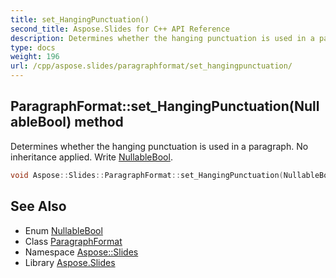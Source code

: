 ```yaml
---
title: set_HangingPunctuation()
second_title: Aspose.Slides for C++ API Reference
description: Determines whether the hanging punctuation is used in a paragraph. No inheritance applied. Write NullableBool.
type: docs
weight: 196
url: /cpp/aspose.slides/paragraphformat/set_hangingpunctuation/
---
```

## ParagraphFormat::set_HangingPunctuation(NullableBool) method


Determines whether the hanging punctuation is used in a paragraph. No inheritance applied. Write [NullableBool](../../nullablebool/).

```cpp
void Aspose::Slides::ParagraphFormat::set_HangingPunctuation(NullableBool value) override
```

## See Also

* Enum [NullableBool](../nullablebool/)
* Class [ParagraphFormat](./)
* Namespace [Aspose::Slides](../)
* Library [Aspose.Slides](../../)